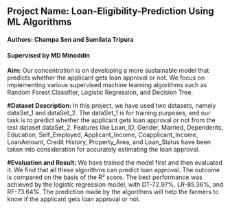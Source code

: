 <p> <b><h2>Project Name: Loan-Eligibility-Prediction Using ML Algorithms</h2></b></p>
<p> <b><h4>Authors: Champa Sen and Sumilata Tripura</h4></p></b>
<p> <b><h4>Supervised by MD Minoddin</h4></p></b>

<p><b>Aim:</b> Our concentration is on developing a more sustainable model that predicts whether the applicant gets loan approval or not. We focus on implementing various supervised machine learning algorithms such as Random Forest Classifier, Logistic Regression, and Decision Tree.</p>

<p><b>#Dataset Description:</b> In this project, we have used two datasets, namely dataSet_1 and dataSet_2. The dataSet_1 is for training purposes, and our task is to predict whether the applicant gets loan approval or not from the test dataset dataSet_2. Features like Loan_ID, Gender, Married, Dependents, Education, Self_Employed, Applicant_Income, Coapplicant_Income, LoanAmount, Credit History, Property_Area, and Loan_Status have been taken into consideration for accurately estimating the loan approval.<p>

<p><b>#Evaluation and Result:</b> We have trained the model first and then evaluated it. We find that all these algorithms can predict loan approval. The outcome is compared on the basis of the R² score. The best performance was achieved by the logistic regression model, with DT-72.97%, LR-85.36%, and RF-73.64%. The prediction made by the algorithms will help the farmers to know if the applicant gets loan approval or not.<p>
